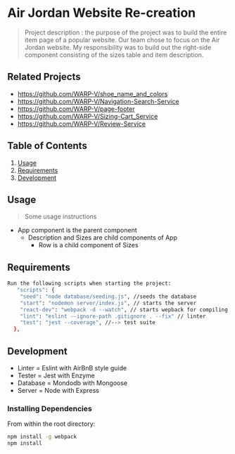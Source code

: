 # Air Jordan Website Re-creation

> Project description : the purpose of the project was to build the entire item page of a popular website. Our team chose to focus on the Air Jordan website. My responsibility was to build out the right-side component consisting of the sizes table and item description. 

## Related Projects

 - https://github.com/WARP-V/shoe_name_and_colors
 - https://github.com/WARP-V/Navigation-Search-Service
 - https://github.com/WARP-V/page-footer
 - https://github.com/WARP-V/Sizing-Cart_Service
 - https://github.com/WARP-V/Review-Service

## Table of Contents

1. [Usage](#Usage)
1. [Requirements](#requirements)
1. [Development](#development)

## Usage

> Some usage instructions

  - App component is the parent component
    - Description and Sizes are child components of App
      - Row is a child component of Sizes

## Requirements

```sh
Run the following scripts when starting the project:
   "scripts": {
    "seed": "node database/seeding.js", //seeds the database
    "start": "nodemon server/index.js", // starts the server
    "react-dev": "webpack -d --watch", // starts wepback for compiling files
    "lint": "eslint --ignore-path .gitignore . --fix" // linter 
    "test": "jest --coverage", //--> test suite
  },
```

## Development

  - Linter = Eslint with AirBnB style guide
  - Tester = Jest with Enzyme
  - Database = Mondodb with Mongoose
  - Server = Node with Express

### Installing Dependencies

From within the root directory:

```sh
npm install -g webpack
npm install
```

